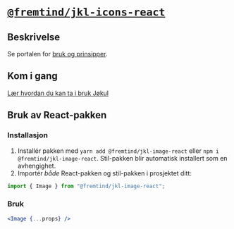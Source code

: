 # [`@fremtind/jkl-icons-react`](https://fremtind.github.io/jokul/komponenter/image)

## Beskrivelse

Se portalen for [bruk og prinsipper](https://fremtind.github.io/jokul/komponenter/image).

## Kom i gang

[Lær hvordan du kan ta i bruk Jøkul](https://fremtind.github.io/jokul/developer/getting-started/)

## Bruk av React-pakken

### Installasjon

1. Installér pakken med `yarn add @fremtind/jkl-image-react` eller `npm i @fremtind/jkl-image-react`. Stil-pakken blir automatisk installert som en avhengighet.
2. Importér _både_ React-pakken og stil-pakken i prosjektet ditt:

```js
import { Image } from "@fremtind/jkl-image-react";
```

### Bruk

```jsx
<Image {...props} />
```
